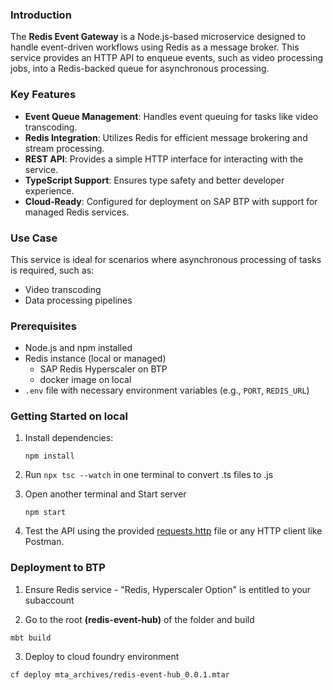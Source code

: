 ### Introduction

The **Redis Event Gateway** is a Node.js-based microservice designed to handle event-driven workflows using Redis as a message broker. This service provides an HTTP API to enqueue events, such as video processing jobs, into a Redis-backed queue for asynchronous processing.

### Key Features
- **Event Queue Management**: Handles event queuing for tasks like video transcoding.
- **Redis Integration**: Utilizes Redis for efficient message brokering and stream processing.
- **REST API**: Provides a simple HTTP interface for interacting with the service.
- **TypeScript Support**: Ensures type safety and better developer experience.
- **Cloud-Ready**: Configured for deployment on SAP BTP with support for managed Redis services.

### Use Case
This service is ideal for scenarios where asynchronous processing of tasks is required, such as:
- Video transcoding
- Data processing pipelines

### Prerequisites
- Node.js and npm installed
- Redis instance (local or managed)
    - SAP Redis Hyperscaler on BTP
    - docker image on local
- `.env` file with necessary environment variables (e.g., `PORT`, `REDIS_URL`)

### Getting Started on local
1. Install dependencies:
   ```
   npm install
   ```
2. Run `npx tsc --watch` in one terminal to convert .ts files to .js

3. Open another terminal and Start server
    ```
    npm start
    ```

4. Test the API using the provided [requests.http](requests.http) file or any HTTP client like Postman.

### Deployment to BTP

1. Ensure Redis service - "Redis, Hyperscaler Option" is entitled to your subaccount

2. Go to the root **(redis-event-hub)** of the folder and build 
```
mbt build
```

3. Deploy to cloud foundry environment
```
cf deploy mta_archives/redis-event-hub_0.0.1.mtar
```
